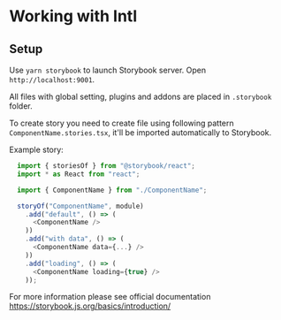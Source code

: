 # Working with Intl

## Setup

Use `yarn storybook` to launch Storybook server. Open `http://localhost:9001`.

All files with global setting, plugins and addons are placed in `.storybook` folder.

To create story you need to create file using following pattern `ComponentName.stories.tsx`, it'll
be imported automatically to Storybook.

Example story:

```javascript
  import { storiesOf } from "@storybook/react";
  import * as React from "react";

  import { ComponentName } from "./ComponentName";

  storyOf("ComponentName", module)
    .add("default", () => (
      <ComponentName />
    ))
    .add("with data", () => (
      <ComponentName data={...} />
    ))
    .add("loading", () => (
      <ComponentName loading={true} />
    ));
```

For more information please see official documentation https://storybook.js.org/basics/introduction/
